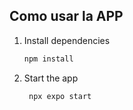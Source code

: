 ## Como usar la APP
1. Install dependencies
   ```bash
   npm install
   ```
2. Start the app
   ```bash
    npx expo start
 
